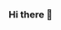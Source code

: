 ### Hi there 👋

<!--
**FrancisML/FrancisML** is a ✨ _special_ ✨ repository because its `README.md` (this file) appears on your GitHub profile.

Here are some ideas to get you started:

- 🔭 I’m currently working on Tech Elevator Prework.
- 🌱 I’m currently learning Software develpment.
- 👯 I’m looking to collaborate on Student projects
- 🤔 I’m looking for help with learning Javascript
- 💬 Ask me about ...
- 📫 How to reach me: francismlasalvia@gmail.com
- 😄 Pronouns: he/him
- ⚡ Fun fact: ...
-->
